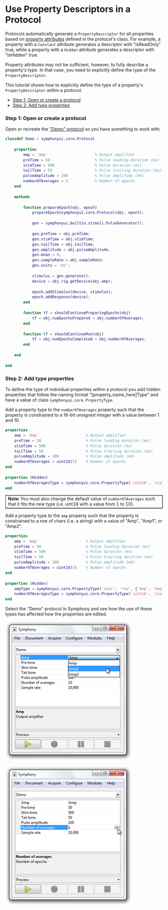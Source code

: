 # Use Property Descriptors in a Protocol

Protocols automatically generate a `PropertyDescriptor` for all properties based on [property attributes](http://www.mathworks.com/help/matlab/matlab_oop/property-attributes.html) defined in the protocol's class. For example, a property with a `Constant` attribute generates a descriptor with "isReadOnly" true, while a property with a `Hidden` attribute generates a descriptor with "isHidden" true.

Property attributes may not be sufficient, however, to fully describe a property's type. In that case, you need to explicitly define the type of the `PropertyDescriptor`.

This tutorial shows how to explicitly define the type of a property's `PropertyDescriptor` within a protocol.

- [Step 1: Open or create a protocol](#step-1-open-or-create-a-protocol)
- [Step 2: Add type properties](#step-2-add-type-properties)

### Step 1: Open or create a protocol
Open or recreate the ["Demo" protocol](Write-a-Protocol.md) so you have something to work with.

```matlab
classdef Demo < symphonyui.core.Protocol

    properties
        amp = 'Amp'                     % Output amplifier
        preTime = 50                    % Pulse leading duration (ms)
        stimTime = 500                  % Pulse duration (ms)
        tailTime = 50                   % Pulse trailing duration (ms)
        pulseAmplitude = 100            % Pulse amplitude (mV)
        numberOfAverages = 5            % Number of epochs
    end

    methods

        function prepareEpoch(obj, epoch)
            prepareEpoch@symphonyui.core.Protocol(obj, epoch);

            gen = symphonyui.builtin.stimuli.PulseGenerator();

            gen.preTime = obj.preTime;
            gen.stimTime = obj.stimTime;
            gen.tailTime = obj.tailTime;
            gen.amplitude = obj.pulseAmplitude;
            gen.mean = 0;
            gen.sampleRate = obj.sampleRate;
            gen.units = 'mV';

            stimulus = gen.generate();
            device = obj.rig.getDevice(obj.amp);

            epoch.addStimulus(device, stimulus);
            epoch.addResponse(device);
        end

        function tf = shouldContinuePreparingEpochs(obj)
            tf = obj.numEpochsPrepared < obj.numberOfAverages;
        end

        function tf = shouldContinueRun(obj)
            tf = obj.numEpochsCompleted < obj.numberOfAverages;
        end

    end

end
```

### Step 2: Add type properties
To define the type of individual properties within a protocol you add hidden properties that follow the naming format "[property_name_here]Type" and have a value of class `symphonyui.core.PropertyType`.

Add a property type to the `numberOfAverages` property such that the property is constrained to a 16-bit unsigned integer with a value between 1 and 10.

```matlab
properties
    amp = 'Amp'                     % Output amplifier
    preTime = 50                    % Pulse leading duration (ms)
    stimTime = 500                  % Pulse duration (ms)
    tailTime = 50                   % Pulse trailing duration (ms)
    pulseAmplitude = 100            % Pulse amplitude (mV)
    numberOfAverages = uint16(5)    % Number of epochs
end

properties (Hidden)
    numberOfAveragesType = symphonyui.core.PropertyType('uint16', 'scalar', [1 10])
end
```

<table cellspacing="0" class="note" summary="Note" cellpadding="5" border="1"><tbody><tr width="90%"><td>
<b>Note:</b> You must also change the default value of <code>numberOfAverages</code> such that it fits the new type (i.e. uint16 with a value from 1 to 10).
</td></tr></tbody></table>

Add a property type to the `amp` property such that the property is constrained to a row of chars (i.e. a string) with a value of "Amp", "Amp1", or "Amp2".

```matlab
properties
    amp = 'Amp'                     % Output amplifier
    preTime = 50                    % Pulse leading duration (ms)
    stimTime = 500                  % Pulse duration (ms)
    tailTime = 50                   % Pulse trailing duration (ms)
    pulseAmplitude = 100            % Pulse amplitude (mV)
    numberOfAverages = uint16(5)    % Number of epochs
end

properties (Hidden)
    ampType = symphonyui.core.PropertyType('char', 'row', {'Amp', 'Amp1', 'Amp2'})
    numberOfAveragesType = symphonyui.core.PropertyType('uint16', 'scalar', [1 10])
end
```

Select the "Demo" protocol in Symphony and see how the use of these types has affected how the properties are edited.

![amp](images/use-property-descriptors-in-a-protocol/amp.png)

![num averages](images/use-property-descriptors-in-a-protocol/num-averages.png)
